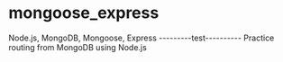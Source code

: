 # mongoose_express
Node.js, MongoDB, Mongoose, Express
---------test----------
Practice routing from MongoDB using Node.js
